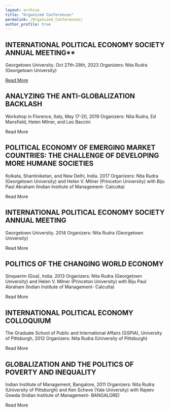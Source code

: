 ```yaml
---
layout: archive
title: "Organized Conferences"
permalink: /Organized_Conferences/
author_profile: true
---
```


<!-- {% if site.author.googlescholar %}
  <div class="wordwrap">You can also find my articles on <a href="{{site.author.googlescholar}}">my Google Scholar profile</a>.</div>
{% endif %} -->


## INTERNATIONAL POLITICAL ECONOMY SOCIETY ANNUAL MEETING**

Georgetown University. Oct 27th-28th, 2023
Organizers: Nita Rudra (Georgetown University)

[Read More](https://www.internationalpoliticaleconomysociety.org/past-conferences/2023) 


## ANALYZING THE ANTI-GLOBALIZATION BACKLASH

Workshop in Florence, Italy, May 17-20, 2019
Organizers: Nita Rudra, Ed Mansfield, Helen Milner, and Leo Baccini

Read More

## POLITICAL ECONOMY OF EMERGING MARKET COUNTRIES: THE CHALLENGE OF DEVELOPING MORE HUMANE SOCIETIES

Kolkata, Shantiniketan, and New Delhi, India. 2017
Organizers: Nita Rudra (Georgetown University) and Helen V. Milner (Princeton University) with Biju Paul Abraham (Indian Institute of Management- Calcutta)

Read More

## INTERNATIONAL POLITICAL ECONOMY SOCIETY ANNUAL MEETING

Georgetown University. 2014
Organizers: Nita Rudra (Georgetown University)

Read More

## POLITICS OF THE CHANGING WORLD ECONOMY

Sinquerim (Goa), India. 2013
Organizers: Nita Rudra (Georgetown University) and Helen V. Milner (Princeton University) with Biju Paul Abraham (Indian Institute of Management- Calcutta)

Read More

## INTERNATIONAL POLITICAL ECONOMY COLLOQUIUM

The Graduate School of Public and International Affairs (GSPIA), University of Pittsburgh, 2012
Organizers: Nita Rudra (University of Pittsburgh)

Read More

## GLOBALIZATION AND THE POLITICS OF POVERTY AND INEQUALITY

Indian Institute of Management, Bangalore, 2011
Organizers: Nita Rudra (University of Pittsburgh) and Ken Scheve (Yale University) with Rajeev Gowda (Indian Institute of Management- BANGALORE)

Read More
